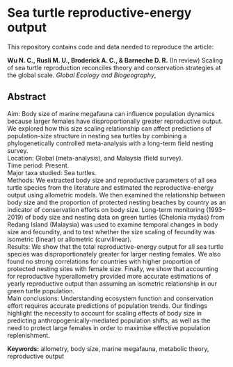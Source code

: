 # Sea turtle reproductive-energy output
This repository contains code and data needed to reproduce the article:

**Wu N. C., Rusli M. U., Broderick A. C., & Barneche D. R.** (In review) Scaling of sea turtle reproduction reconciles theory and conservation strategies at the global scale. *Global Ecology and Biogeography*,

## Abstract
Aim: Body size of marine megafauna can influence population dynamics because larger females have disproportionally greater reproductive output. We explored how this size scaling relationship can affect predictions of population-size structure in nesting sea turtles by combining a phylogenetically controlled meta-analysis with a long-term field nesting survey.  
Location: Global (meta-analysis), and Malaysia (field survey).  
Time period: Present.  
Major taxa studied: Sea turtles.  
Methods: We extracted body size and reproductive parameters of all sea turtle species from the literature and estimated the reproductive-energy output using allometric models. We then examined the relationship between body size and the proportion of protected nesting beaches by country as an indicator of conservation efforts on body size. Long-term monitoring (1993–2019) of body size and nesting data on green turtles (Chelonia mydas) from Redang Island (Malaysia) was used to examine temporal changes in body size and fecundity, and to test whether the size scaling of fecundity was isometric (linear) or allometric (curvilinear).  
Results: We show that the total reproductive-energy output for all sea turtle species was disproportionately greater for larger nesting females. We also found no strong correlations for countries with higher proportion of protected nesting sites with female size. Finally, we show that accounting for reproductive hyperallometry provided more accurate estimations of yearly reproductive output than assuming an isometric relationship in our green turtle population.  
Main conclusions: Understanding ecosystem function and conservation effort requires accurate predictions of population trends. Our findings highlight the necessity to account for scaling effects of body size in predicting anthropogenically-mediated population shifts, as well as the need to protect large females in order to maximise effective population replenishment.

**Keywords:** allometry, body size, marine megafauna, metabolic theory, reproductive output
